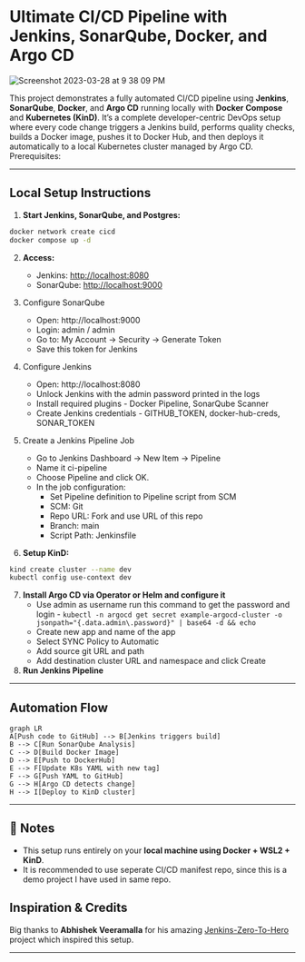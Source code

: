 # Ultimate CI/CD Pipeline with Jenkins, SonarQube, Docker, and Argo CD

![Screenshot 2023-03-28 at 9 38 09 PM](https://user-images.githubusercontent.com/43399466/228301952-abc02ca2-9942-4a67-8293-f76647b6f9d8.png)


This project demonstrates a fully automated CI/CD pipeline using **Jenkins**, **SonarQube**, **Docker**, and **Argo CD** running locally with **Docker Compose** and **Kubernetes (KinD)**. It’s a complete developer-centric DevOps setup where every code change triggers a Jenkins build, performs quality checks, builds a Docker image, pushes it to Docker Hub, and then deploys it automatically to a local Kubernetes cluster managed by Argo CD.
Prerequisites:

---

## Local Setup Instructions

1. **Start Jenkins, SonarQube, and Postgres:**

```bash
docker network create cicd
docker compose up -d
```

2. **Access:**
   - Jenkins: [http://localhost:8080](http://localhost:8080)
   - SonarQube: [http://localhost:9000](http://localhost:9000)
  
3. Configure SonarQube
   - Open: http://localhost:9000
   - Login: admin / admin
   - Go to: My Account → Security → Generate Token
   - Save this token for Jenkins
  
4. Configure Jenkins
   - Open: http://localhost:8080
   - Unlock Jenkins with the admin password printed in the logs
   - Install required plugins - Docker Pipeline, SonarQube Scanner
   - Create Jenkins credentials - GITHUB_TOKEN, docker-hub-creds, SONAR_TOKEN
  
5. Create a Jenkins Pipeline Job
   - Go to Jenkins Dashboard → New Item → Pipeline
   - Name it ci-pipeline
   - Choose Pipeline and click OK.
   - In the job configuration:
       - Set Pipeline definition to Pipeline script from SCM
       - SCM: Git
       - Repo URL: Fork and use URL of this repo
       - Branch: main
       - Script Path: Jenkinsfile

6. **Setup KinD:**

```bash
kind create cluster --name dev
kubectl config use-context dev
```

7. **Install Argo CD via Operator or Helm and configure it**
   - Use admin as username run this command to get the password and login - `kubectl -n argocd get secret example-argocd-cluster -o jsonpath="{.data.admin\.password}" | base64 -d && echo`
   - Create new app and name of the app
   - Select SYNC Policy to Automatic
   - Add source git URL and path
   - Add destination cluster URL and namespace and click Create
8. **Run Jenkins Pipeline**

---
## Automation Flow
```mermaid
graph LR
A[Push code to GitHub] --> B[Jenkins triggers build]
B --> C[Run SonarQube Analysis]
C --> D[Build Docker Image]
D --> E[Push to DockerHub]
E --> F[Update K8s YAML with new tag]
F --> G[Push YAML to GitHub]
G --> H[Argo CD detects change]
H --> I[Deploy to KinD cluster]
```
---
## 📌 Notes

- This setup runs entirely on your **local machine using Docker + WSL2 + KinD**.
- It is recommended to use seperate CI/CD manifest repo, since this is a demo project I have used in same repo. 

## Inspiration & Credits

Big thanks to **Abhishek Veeramalla** for his amazing [Jenkins-Zero-To-Hero](https://github.com/iam-veeramalla/Jenkins-Zero-To-Hero) project which inspired this setup.  

---
